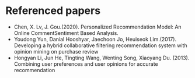 # Referenced papers
- Chen, X. Lv, J. Gou.(2020). Personalized Recommendation Model:  An Online CommentSentiment Based Analysis.    
- Youdong Yun, Danial Hooshyar, Jaechoon Jo, Heuiseok Lim.(2017). Developing a hybrid collaborative filtering recommendation system with opinion mining on purchase review  
- Hongyan Li, Jun He, Tingting Wang, Wenting Song, Xiaoyang Du. (2013). Combining user preferences and user opinions for accurate recommendation  
